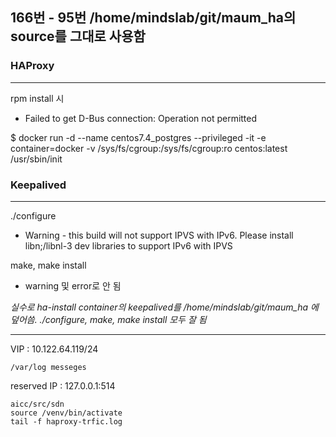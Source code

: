 ## 166번 - 95번 /home/mindslab/git/maum_ha의 source를 그대로 사용함

### HAProxy 
***
rpm install 시
- Failed to get D-Bus connection: Operation not permitted

$ docker run -d --name centos7.4_postgres --privileged -it -e container=docker -v /sys/fs/cgroup:/sys/fs/cgroup:ro centos:latest /usr/sbin/init

### Keepalived
***
./configure
- Warning - this build will not support IPVS with IPv6. Please install libn;/libnl-3 dev libraries to support IPv6 with IPVS

make, make install
- warning 및 error로 안 됨

_실수로 ha-install container의 keepalived를 /home/mindslab/git/maum_ha 에 덮어씀. ./configure, make, make install 모두 잘 됨_

***
VIP : 10.122.64.119/24
```
/var/log messeges
```
reserved IP : 127.0.0.1:514
```
aicc/src/sdn
source /venv/bin/activate
tail -f haproxy-trfic.log
```
